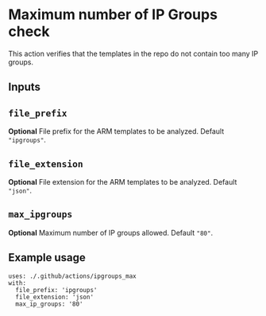 # Maximum number of IP Groups check

This action verifies that the templates in the repo do not contain too many IP groups.

## Inputs

## `file_prefix`

**Optional** File prefix for the ARM templates to be analyzed. Default `"ipgroups"`.

## `file_extension`

**Optional** File extension for the ARM templates to be analyzed. Default `"json"`.

## `max_ipgroups`

**Optional** Maximum number of IP groups allowed. Default `"80"`.

## Example usage

```
uses: ./.github/actions/ipgroups_max
with:
  file_prefix: 'ipgroups'
  file_extension: 'json'
  max_ip_groups: '80'
```
